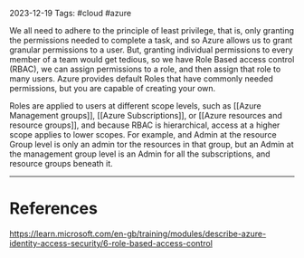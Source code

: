 2023-12-19
Tags: #cloud #azure 

We all need to adhere to the principle of least privilege, that is, only granting the permissions needed to complete a task, and so Azure allows us to grant granular permissions to a user. But, granting individual permissions to every member of a team would get tedious, so we have Role Based access control (RBAC), we can assign permissions to a role, and then assign that role to many users. Azure provides default Roles that have commonly needed permissions, but you are capable of creating your own.

Roles are applied to users at different scope levels, such as [[Azure Management groups]], [[Azure Subscriptions]], or [[Azure resources and resource groups]], and because RBAC is hierarchical, access at a higher scope applies to lower scopes. For example, and Admin at the resource Group level is only an admin tor the resources in that group, but an Admin at the management group level is an Admin for all the subscriptions, and resource groups beneath it.


---
# References

https://learn.microsoft.com/en-gb/training/modules/describe-azure-identity-access-security/6-role-based-access-control